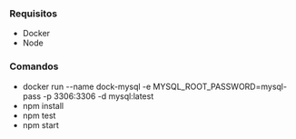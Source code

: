 
### Requisitos
 - Docker
 - Node

### Comandos
 * docker run --name dock-mysql -e MYSQL_ROOT_PASSWORD=mysql-pass -p 3306:3306 -d mysql:latest
 * npm install
 * npm test
 * npm start
